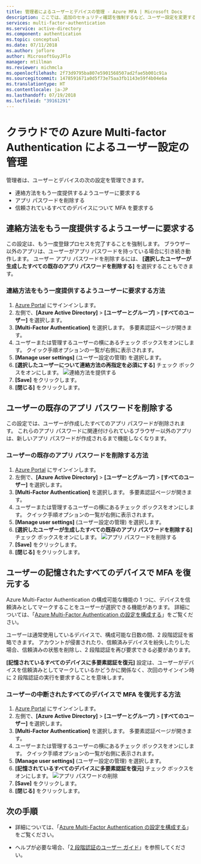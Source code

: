 ```yaml
---
title: 管理者によるユーザーとデバイスの管理 - Azure MFA | Microsoft Docs
description: ここでは、追加のセキュリティ確認を強制するなど、ユーザー設定を変更する方法について説明します。
services: multi-factor-authentication
ms.service: active-directory
ms.component: authentication
ms.topic: conceptual
ms.date: 07/11/2018
ms.author: joflore
author: MicrosoftGuyJFlo
manager: mtillman
ms.reviewer: michmcla
ms.openlocfilehash: 2f73d9795ba807e5901568507ad2fae5b001c91a
ms.sourcegitcommit: 1478591671a0d5f73e75aa3fb1143e59f4b04e6a
ms.translationtype: HT
ms.contentlocale: ja-JP
ms.lasthandoff: 07/19/2018
ms.locfileid: "39161291"
---
```

# <a name="manage-user-settings-with-azure-multi-factor-authentication-in-the-cloud"></a>クラウドでの Azure Multi-factor Authentication によるユーザー設定の管理

管理者は、ユーザーとデバイスの次の設定を管理できます。

* 連絡方法をもう一度提供するようユーザーに要求する
* アプリ パスワードを削除する
* 信頼されているすべてのデバイスについて MFA を要求する 

## <a name="require-users-to-provide-contact-methods-again"></a>連絡方法をもう一度提供するようユーザーに要求する
この設定は、もう一度登録プロセスを完了することを強制します。 ブラウザー以外のアプリは、ユーザーがアプリ パスワードを持っている場合に引き続き動作します。  ユーザー アプリ パスワードを削除するには、 **[選択したユーザーが生成したすべての既存のアプリ パスワードを削除する]** を選択することもできます。

### <a name="how-to-require-users-to-provide-contact-methods-again"></a>連絡方法をもう一度提供するようユーザーに要求する方法
1. [Azure Portal](https://portal.azure.com) にサインインします。
2. 左側で、**[Azure Active Directory]**  >  **[ユーザーとグループ]**  >  **[すべてのユーザー]** を選択します。
3. **[Multi-Factor Authentication]** を選択します。 多要素認証ページが開きます。 
4. ユーザーまたは管理するユーザーの横にあるチェック ボックスをオンにします。 クイック手順オプションの一覧が右側に表示されます。 
5. **[Manage user settings]** (ユーザー設定の管理) を選択します。
6. **[選択したユーザーについて連絡方法の再指定を必須にする]** チェック ボックスをオンにします。
   ![連絡方法を提供する](./media/howto-mfa-userdevicesettings/reproofup.png)
7. **[Save]** をクリックします。
8. **[閉じる]** をクリックします。

## <a name="delete-users-existing-app-passwords"></a>ユーザーの既存のアプリ パスワードを削除する
この設定では、ユーザーが作成したすべてのアプリ パスワードが削除されます。 これらのアプリ パスワードに関連付けられているブラウザー以外のアプリは、新しいアプリ パスワードが作成されるまで機能しなくなります。

### <a name="how-to-delete-users-existing-app-passwords"></a>ユーザーの既存のアプリ パスワードを削除する方法
1. [Azure Portal](https://portal.azure.com) にサインインします。
2. 左側で、**[Azure Active Directory]**  >  **[ユーザーとグループ]**  >  **[すべてのユーザー]** を選択します。
3. **[Multi-Factor Authentication]** を選択します。 多要素認証ページが開きます。 
6. ユーザーまたは管理するユーザーの横にあるチェック ボックスをオンにします。 クイック手順オプションの一覧が右側に表示されます。 
7. **[Manage user settings]** (ユーザー設定の管理) を選択します。
8. **[選択したユーザーが生成したすべての既存のアプリ パスワードを削除する]** チェック ボックスをオンにします。
   ![アプリ パスワードを削除する](./media/howto-mfa-userdevicesettings/deleteapppasswords.png)
9. **[Save]** をクリックします。
10. **[閉じる]** をクリックします。

## <a name="restore-mfa-on-all-remembered-devices-for-a-user"></a>ユーザーの記憶されたすべてのデバイスで MFA を復元する
Azure Multi-Factor Authentication の構成可能な機能の 1 つに、デバイスを信頼済みとしてマークすることをユーザーが選択できる機能があります。 詳細については、「[Azure Multi-Factor Authentication の設定を構成する](howto-mfa-mfasettings.md#remember-multi-factor-authentication-for-devices-that-users-trust)」をご覧ください。

ユーザーは通常使用しているデバイスで、構成可能な日数の間、2 段階認証を省略できます。 アカウントが侵害されたり、信頼済みデバイスを紛失したりした場合、信頼済みの状態を削除し、2 段階認証を再び要求できる必要があります。

**[記憶されているすべてのデバイスに多要素認証を復元]** 設定は、ユーザーがデバイスを信頼済みとしてマークしているかどうかに関係なく、次回のサインイン時に 2 段階認証の実行を要求することを意味します。 

### <a name="how-to-restore-mfa-on-all-suspended-devices-for-a-user"></a>ユーザーの中断されたすべてのデバイスで MFA を復元する方法
1. [Azure Portal](https://portal.azure.com) にサインインします。
2. 左側で、**[Azure Active Directory]**  >  **[ユーザーとグループ]**  >  **[すべてのユーザー]** を選択します。
3. **[Multi-Factor Authentication]** を選択します。 多要素認証ページが開きます。 
6. ユーザーまたは管理するユーザーの横にあるチェック ボックスをオンにします。 クイック手順オプションの一覧が右側に表示されます。 
7. **[Manage user settings]** (ユーザー設定の管理) を選択します。
8. **[記憶されているすべてのデバイスに多要素認証を復元]** チェック ボックスをオンにします。
   ![アプリ パスワードの削除](./media/howto-mfa-userdevicesettings/rememberdevices.png)
9. **[Save]** をクリックします。
10. **[閉じる]** をクリックします。

## <a name="next-steps"></a>次の手順

- 詳細については、「[Azure Multi-Factor Authentication の設定を構成する](howto-mfa-mfasettings.md)」をご覧ください。

- ヘルプが必要な場合、「[2 段階認証のユーザー ガイド](../user-help/multi-factor-authentication-end-user.md)」を参照してください。
